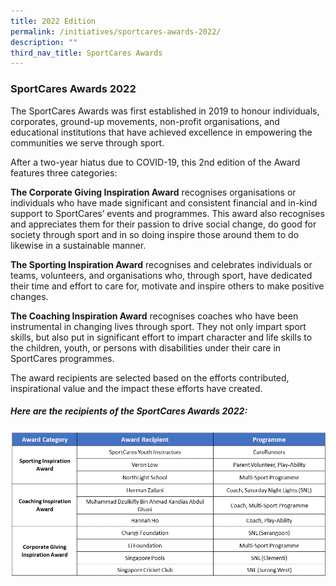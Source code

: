 ```yaml
---
title: 2022 Edition
permalink: /initiatives/sportcares-awards-2022/
description: ""
third_nav_title: SportCares Awards
---
```

### SportCares Awards 2022

The SportCares Awards was first established in 2019 to honour individuals, corporates, ground-up movements, non-profit organisations, and educational institutions that have achieved excellence in empowering the communities we serve through sport.

After a two-year hiatus due to COVID-19, this 2nd edition of the Award features three categories: 

**The Corporate Giving Inspiration Award** recognises organisations or individuals who have made significant and consistent financial and in-kind support to SportCares’ events and programmes. This award also recognises and appreciates them for their passion to drive social change, do good for society through sport and in so doing inspire those around them to do likewise in a sustainable manner.

**The Sporting Inspiration Award** recognises and celebrates individuals or teams, volunteers, and organisations who, through sport, have dedicated their time and effort to care for, motivate and inspire others to make positive changes.

**The Coaching Inspiration Award** recognises coaches who have been instrumental in changing lives through sport. They not only impart sport skills, but also put in significant effort to impart character and life skills to the children, youth, or persons with disabilities under their care in SportCares programmes.

The award recipients are selected based on the efforts contributed, inspirational value and the impact these efforts have created. 

##### Here are the recipients of the SportCares Awards 2022:  
![](/images/Award%20Recipients%202022%20Website.jpg)